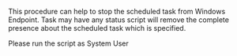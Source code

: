 This procedure can help to stop the scheduled task from Windows Endpoint. Task may have any status script will remove the complete presence about the scheduled task which is specified.

Please run the script as System User
